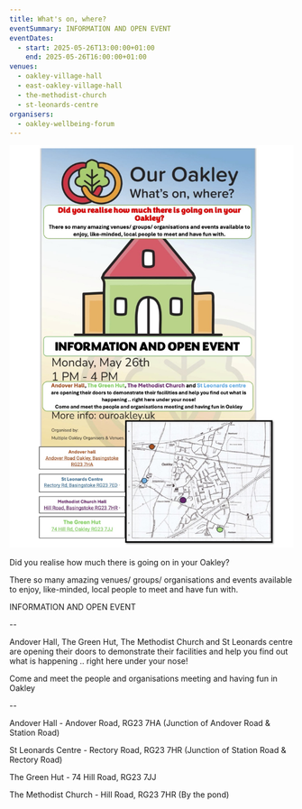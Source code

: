 ```yaml
---
title: What's on, where?
eventSummary: INFORMATION AND OPEN EVENT
eventDates:
  - start: 2025-05-26T13:00:00+01:00
    end: 2025-05-26T16:00:00+01:00
venues:
  - oakley-village-hall
  - east-oakley-village-hall
  - the-methodist-church
  - st-leonards-centre
organisers:
  - oakley-wellbeing-forum
---
```

![Our Oakley - What's On, Where? poster. Green, red and orange drawing of a hall. Date and time of event advertised. Map of venues](our-oakley-event-26th-may-25.jpg "Our Oakley What's on, where?")

Did you realise how much there is going on in your Oakley?

There so many amazing venues/ groups/ organisations and events available to enjoy, like-minded, local people to meet and have fun with.

INFORMATION AND OPEN EVENT

\--

Andover Hall, The Green Hut, The Methodist Church and St Leonards centre are opening their doors to demonstrate their facilities and help you find out what is happening .. right here under your nose!

Come and meet the people and organisations meeting and having fun in Oakley

\--

Andover Hall - Andover Road, RG23 7HA (Junction of Andover Road & Station Road)

St Leonards Centre - Rectory Road, RG23 7HR (Junction of Station Road & Rectory Road)

The Green Hut - 74 Hill Road, RG23 7JJ

The Methodist Church - Hill Road, RG23 7HR (By the pond)
